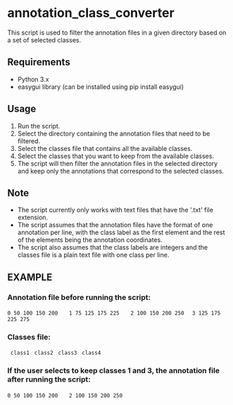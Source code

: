 # annotation_class_converter
This script is used to filter the annotation files in a given directory based on a set of selected classes.

## Requirements
- Python 3.x
- easygui library (can be installed using pip install easygui)
## Usage
1. Run the script.
2. Select the directory containing the annotation files that need to be filtered.
3. Select the classes file that contains all the available classes.
4. Select the classes that you want to keep from the available classes.
5. The script will then filter the annotation files in the selected directory and keep only the annotations that correspond to the selected classes.
## Note
- The script currently only works with text files that have the '.txt' file extension.
- The script assumes that the annotation files have the format of one annotation per line, with the class label as the first element and the rest of the elements being the annotation coordinates.
- The script also assumes that the class labels are integers and the classes file is a plain text file with one class per line.

## EXAMPLE

### Annotation file before running the script:

``` 0 50 100 150 200    ```
``` 1 75 125 175 225    ```
``` 2 100 150 200 250   ```
``` 3 125 175 225 275   ```

### Classes file:

``` class1```
``` class2```
``` class3```
``` class4```

### If the user selects to keep classes 1 and 3, the annotation file after running the script:

``` 0 50 100 150 200    ```
``` 2 100 150 200 250   ```
